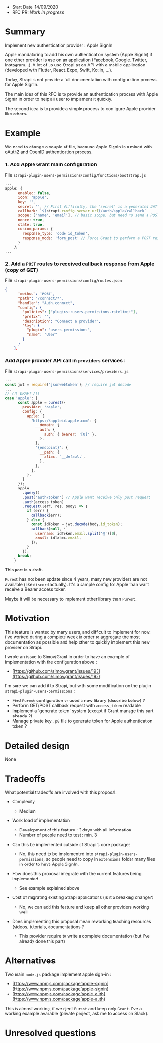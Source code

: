 - Start Date: 14/09/2020
- RFC PR: _Work in progress_

# Summary

Implement new authentication provider : Apple SignIn

Apple mandatoring to add his own authentication system (Apple SignIn) if one other provider is use on an application (Facebook, Google, Twitter, Instagram...).
A lot of us use Strapi as an API with a mobile application (developed with Flutter, React, Expo, Swift, Kotlin, ...).

Today, Strapi is not provide a full documentation with configuration process for Apple SignIn.

The main idea of this RFC is to provide an authentication process with Apple SignIn in order to help all user to implement it quickly.

The second idea is to provide a simple process to configure Apple provider like others.

# Example

We need to change a couple of file, because Apple SignIn is a mixed with oAuth2 and OpenID authentication process.

### 1. Add Apple Grant main configuration

File `strapi-plugin-users-permissions/config/functions/bootstrap.js`
```javascript
...
apple: {
      enabled: false,
      icon: 'apple',
      key: '',
      secret: '', // First difficulty, the "secret" is a generated JWT token than need to be recreate usually
      callback: `${strapi.config.server.url}/auth/apple/callback`,
      scope: ['name', 'email'], // basic scope, but need to send a POST request
      nonce: true,
      state: true,
      custom_params: {
        response_type: 'code id_token',
        response_mode: 'form_post' // Force Grant to perform a POST response
      }
    },
...
```

### 2. Add a `POST` routes to received callback response from Apple (copy of GET)

File `strapi-plugin-users-permissions/config/routes.json`

```json
{
      "method": "POST",
      "path": "/connect/*",
      "handler": "Auth.connect",
      "config": {
        "policies": ["plugins::users-permissions.ratelimit"],
        "prefix": "",
        "description": "Connect a provider",
        "tag": {
          "plugin": "users-permissions",
          "name": "User"
        }
      }
    },
```

### Add Apple provider API call in `providers` services :


File `strapi-plugin-users-permissions/services/providers.js`
```javascript
...
const jwt = require('jsonwebtoken'); // require jwt decode
...
// /!\ DRAFT /!\ 
case 'apple': {
      const apple = purest({
        provider: 'apple',
        config: {
          apple: {
            'https://appleid.apple.com': {
              __domain: {
                auth: {
                  auth: { bearer: '[0]' },
                },
              },
              '{endpoint}': {
                __path: {
                  alias: '__default',
                },
              },
            },
          },
        }
      });
      apple
        .query()
        .post('auth/token') // Apple want receive only post request
        .auth(access_token)
        .request((err, res, body) => {
          if (err) {
            callback(err);
          } else {
            const idToken = jwt.decode(body.id_token);
            callback(null, {
              username: idToken.email.split('@')[0],
              email: idToken.email,
            });
          }
        });
      break;
    }
```

This part is a draft.

`Purest` has not been update since 4 years, many new providers are not available (like `discord` actually).
It's a sample config for Apple than want receive a Bearer access token.

Maybe it will be necessary to implement other library than `Purest`.

# Motivation

This feature is wanted by many users, and difficult to implement for now.
I've worked during a complete week in order to aggregate the most documentation as possible and help other to quickly implement this new provider on Strapi.

I wrote an issue to Simov/Grant  in order to have an example of implementation with the configuration above :
- [https://github.com/simov/grant/issues/193](https://github.com/simov/grant/issues/193)

I'm sure we can add it to Strapi, but with some modification on the plugin `strapi-plugin-users-permissions` :
- Find `Purest` configuration or used a new library (describe below) ?
- Perform GET/POST callback request with `access_token` readable
- Implement a 'generate token' system (except if Grant manage this part already ?)
- Manage private key `.p8` file to generate token for Apple authentication token ?

# Detailed design

None

# Tradeoffs

What potential tradeoffs are involved with this proposal.

- Complexity 
    * Medium

- Work load of implementation 
    * Development of this feature : 3 days with all information
    * Number of people need to test : min. 3

- Can this be implemented outside of Strapi's core packages
    - No, this need to be implemented into `strapi-plugin-users-permissions`, so people need to copy in `extensions` folder many files in order to have Apple SignIn.

- How does this proposal integrate with the current features being implemented
    - See example explained above

- Cost of migrating existing Strapi applications (is it a breaking change?)
    - No, we can add this feature and keep all other providers working well

- Does implementing this proposal mean reworking teaching resources (videos, tutorials, documentations)?
    - This provider require to write a complete documentation (but I've already done this part)

# Alternatives

Two main `node.js` package implement apple sign-in :
- [https://www.npmjs.com/package/apple-signin](https://www.npmjs.com/package/apple-signin)
- [https://www.npmjs.com/package/apple-auth](https://www.npmjs.com/package/apple-auth)

This is almost working, if we eject `Purest` and keep only `Grant`.
I've a working example available (private project, ask me to access on Slack).

# Unresolved questions
